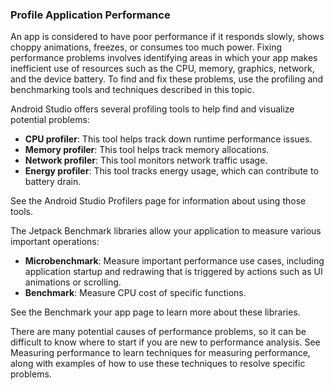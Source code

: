 

### **Profile Application Performance**

An app is considered to have poor performance if it responds slowly, shows choppy animations, freezes, or consumes too much power. Fixing performance problems involves identifying areas in which your app makes inefficient use of resources such as the CPU, memory, graphics, network, and the device battery. To find and fix these problems, use the profiling and benchmarking tools and techniques described in this topic.

Android Studio offers several profiling tools to help find and visualize potential problems:



* **CPU profiler**: This tool helps track down runtime performance issues.
* **Memory profiler**: This tool helps track memory allocations.
* **Network profiler**: This tool monitors network traffic usage.
* **Energy profiler**: This tool tracks energy usage, which can contribute to battery drain.

See the Android Studio Profilers page for information about using those tools.

The Jetpack Benchmark libraries allow your application to measure various important operations:



* **Microbenchmark**: Measure important performance use cases, including application startup and redrawing that is triggered by actions such as UI animations or scrolling.
* **Benchmark**: Measure CPU cost of specific functions.

See the Benchmark your app page to learn more about these libraries.

There are many potential causes of performance problems, so it can be difficult to know where to start if you are new to performance analysis. See Measuring performance to learn techniques for measuring performance, along with examples of how to use these techniques to resolve specific problems.
